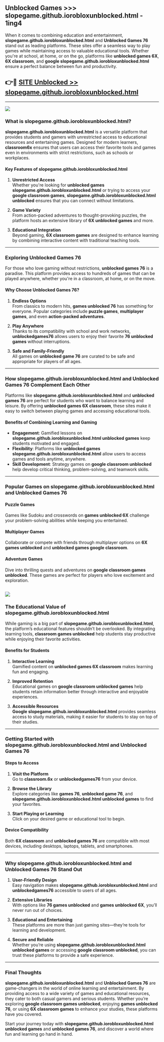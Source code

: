 ## Unblocked Games >>> slopegame.github.iorobloxunblocked.html - 1ing4 

When it comes to combining education and entertainment, **slopegame.github.iorobloxunblocked.html** and **Unblocked Games 76** stand out as leading platforms. These sites offer a seamless way to play games while maintaining access to valuable educational tools. Whether you're at school, at home, or on the go, platforms like **unblocked games 6X**, **6X classroom**, and **google slopegame.github.iorobloxunblocked.html** ensure a perfect balance between fun and productivity.
## 👉🔴 [SITE Unblocked >> slopegame.github.iorobloxunblocked.html](http://unblockedgames.edu.pl?title=slopegame.github.iorobloxunblocked.html&ref=24J)
---
<a href="http://unblockedgames.edu.pl?title=slopegame.github.iorobloxunblocked.html&ref=24J/"><img src="https://github.com/user-attachments/assets/438f12ca-57a4-47a3-8ead-c64da593a1e5"/></a>
### What is slopegame.github.iorobloxunblocked.html?  

**slopegame.github.iorobloxunblocked.html** is a versatile platform that provides students and gamers with unrestricted access to educational resources and entertaining games. Designed for modern learners, **classroom6x** ensures that users can access their favorite tools and games even in environments with strict restrictions, such as schools or workplaces.  

#### Key Features of slopegame.github.iorobloxunblocked.html  

1. **Unrestricted Access**  
   Whether you're looking for **unblocked games slopegame.github.iorobloxunblocked.html** or trying to access your **google classroom games**, **slopegame.github.iorobloxunblocked.html unblocked** ensures that you can connect without limitations.  

2. **Game Variety**  
   From action-packed adventures to thought-provoking puzzles, the platform hosts an extensive library of **6X unblocked games** and more.  

3. **Educational Integration**  
   Beyond gaming, **6X classroom games** are designed to enhance learning by combining interactive content with traditional teaching tools.  



---

### Exploring Unblocked Games 76  

For those who love gaming without restrictions, **unblocked games 76** is a paradise. This platform provides access to hundreds of games that can be played anywhere, whether you're in a classroom, at home, or on the move.  

#### Why Choose Unblocked Games 76?  

1. **Endless Options**  
   From classics to modern hits, **games unblocked 76** has something for everyone. Popular categories include **puzzle games**, **multiplayer games**, and even **action-packed adventures**.  

2. **Play Anywhere**  
   Thanks to its compatibility with school and work networks, **unblockedgames76** allows users to enjoy their favorite **76 unblocked games** without interruptions.  

3. **Safe and Family-Friendly**  
   All games on **unblocked game 76** are curated to be safe and appropriate for players of all ages.  

---

### How slopegame.github.iorobloxunblocked.html and Unblocked Games 76 Complement Each Other  

Platforms like **slopegame.github.iorobloxunblocked.html** and **unblocked games 76** are perfect for students who want to balance learning and leisure. By offering **unblocked games 6X classroom**, these sites make it easy to switch between playing games and accessing educational tools.  

#### Benefits of Combining Learning and Gaming  

- **Engagement**: Gamified lessons on **slopegame.github.iorobloxunblocked.html unblocked games** keep students motivated and engaged.  
- **Flexibility**: Platforms like **unblocked games slopegame.github.iorobloxunblocked.html** allow users to access games and tools anytime, anywhere.  
- **Skill Development**: Strategy games on **google classroom unblocked** help develop critical thinking, problem-solving, and teamwork skills.  

---

### Popular Games on slopegame.github.iorobloxunblocked.html and Unblocked Games 76  

#### Puzzle Games  

Games like Sudoku and crosswords on **games unblocked 6X** challenge your problem-solving abilities while keeping you entertained.  

#### Multiplayer Games  

Collaborate or compete with friends through multiplayer options on **6X games unblocked** and **unblocked games google classroom**.  

#### Adventure Games  

Dive into thrilling quests and adventures on **google classroom games unblocked**. These games are perfect for players who love excitement and exploration.  

<a href="http://download.freeplayer.one?title=slopegame.github.iorobloxunblocked.html&ref=23D/"><img src="https://github.com/user-attachments/assets/fe0c3e91-c8e1-489c-acf0-e2f614c12fb8"/></a>
---

### The Educational Value of slopegame.github.iorobloxunblocked.html  

While gaming is a big part of **slopegame.github.iorobloxunblocked.html**, the platform’s educational features shouldn’t be overlooked. By integrating learning tools, **classroom games unblocked** help students stay productive while enjoying their favorite activities.  

#### Benefits for Students  

1. **Interactive Learning**  
   Gamified content on **unblocked games 6X classroom** makes learning fun and engaging.  

2. **Improved Retention**  
   Educational games on **google classroom unblocked games** help students retain information better through interactive and enjoyable experiences.  

3. **Accessible Resources**  
   **Google slopegame.github.iorobloxunblocked.html** provides seamless access to study materials, making it easier for students to stay on top of their studies.  

---

### Getting Started with slopegame.github.iorobloxunblocked.html and Unblocked Games 76  

#### Steps to Access  

1. **Visit the Platform**  
   Go to **classroom.6x** or **unblockedgames76** from your device.  

2. **Browse the Library**  
   Explore categories like **games 76**, **unblocked game 76**, and **slopegame.github.iorobloxunblocked.html unblocked games** to find your favorites.  

3. **Start Playing or Learning**  
   Click on your desired game or educational tool to begin.  

#### Device Compatibility  

Both **6X classroom** and **unblocked games 76** are compatible with most devices, including desktops, laptops, tablets, and smartphones.  

---

### Why slopegame.github.iorobloxunblocked.html and Unblocked Games 76 Stand Out  

1. **User-Friendly Design**  
   Easy navigation makes **slopegame.github.iorobloxunblocked.html** and **unblockedgames76** accessible to users of all ages.  

2. **Extensive Libraries**  
   With options like **76 games unblocked** and **games unblocked 6X**, you’ll never run out of choices.  

3. **Educational and Entertaining**  
   These platforms are more than just gaming sites—they’re tools for learning and development.  

4. **Secure and Reliable**  
   Whether you’re using **slopegame.github.iorobloxunblocked.html unblocked games** or accessing **google classroom unblocked**, you can trust these platforms to provide a safe experience.  

---

### Final Thoughts  

**slopegame.github.iorobloxunblocked.html** and **Unblocked Games 76** are game-changers in the world of online learning and entertainment. By providing access to a wide variety of games and educational resources, they cater to both casual gamers and serious students. Whether you’re exploring **google classroom games unblocked**, enjoying **games unblocked 76**, or using **6X classroom games** to enhance your studies, these platforms have you covered.  

Start your journey today with **slopegame.github.iorobloxunblocked.html unblocked games** and **unblocked games 76**, and discover a world where fun and learning go hand in hand.  